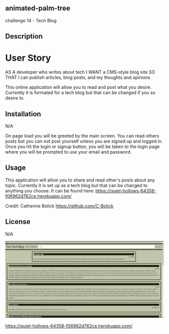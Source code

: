 ## animated-palm-tree

challenge 14 - Tech Blog
## Description
# User Story

AS A developer who writes about tech
I WANT a CMS-style blog site
SO THAT I can publish articles, blog posts, and my thoughts and opinions

This online application will allow you to read and post what you desire. Currently it is formated for a tech blog but 
that can be changed if you so desire to.

## Installation

N/A

On page load you will be greeted by the main screen. You can read others posts but you can not post yourself
unless you are signed up and logged in. Once you hit the login or signup button, you will be taken to the login page where you will be prompted
to use your email and password.

## Usage

This application will allow you to share and read other's posts about any topic. Currently it is set up as a tech blog but that can be changed to anything you choose. It can be found here: https://quiet-hollows-64358-f06962d762ce.herokuapp.com/

Credit: 
Catherine Bolick
https://github.com/C-Bolick

## License

N/A

![Alt text](<img.png>)

https://quiet-hollows-64358-f06962d762ce.herokuapp.com/